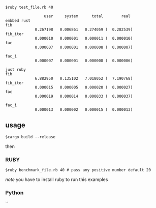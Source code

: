 `$ruby test_file.rb 40`


```
                 user     system      total        real
embbed rust
fib
             0.267198   0.006861   0.274059 (  0.282539)
fib_iter
             0.000010   0.000001   0.000011 (  0.000010)
fac
             0.000007   0.000001   0.000008 (  0.000007)

fac_i
             0.000007   0.000001   0.000008 (  0.000006)

just ruby
fib
             6.882950   0.135102   7.018052 (  7.190768)
fib_iter
             0.000015   0.000005   0.000020 (  0.000027)
fac
             0.000019   0.000014   0.000033 (  0.000037)

fac_i
             0.000013   0.000002   0.000015 (  0.000013)
```


## usage

`$cargo build --release`

then

### RUBY ###

`$ruby benchmark_file.rb 40 # pass any positive mumber default 20`

*note* you have to install ruby to run this examples

### Python ###

``
